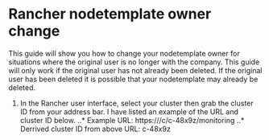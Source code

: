# Rancher nodetemplate owner change
This guide will show you how to change your nodetemplate owner for situations where the original user is no longer with the company.  This guide will only work if the original user has not already been deleted.  If the original user has been deleted it is possible that your nodetemplate may already be deleted.
1. In the Rancher user interface, select your cluster then grab the cluster ID from your address bar.  I have listed an example of the URL and cluster ID below.
..* Example URL: https://<RANCHER URL>/c/c-48x9z/monitoring
..* Derrived cluster ID from above URL: c-48x9z
